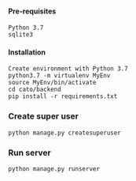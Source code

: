 #### Pre-requisites
    Python 3.7
    sqlite3

#### Installation 
    Create environment with Python 3.7
    python3.7 -m virtualenv MyEnv
    source MyEnv/bin/activate
    cd cato/backend
    pip install -r requirements.txt

### Create super user
    python manage.py createsuperuser

### Run server
    python manage.py runserver    